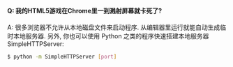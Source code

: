 #### Q: 我的HTML5游戏在Chrome里一到溅射屏幕就卡死了?

A: 很多浏览器不允许从本地磁盘文件来启动程序. 从编辑器里运行就能自动生成临时本地服务器. 另外, 你也可以使用 Python 之类的程序快速搭建本地服务器 SimpleHTTPServer:

```sh
$ python -m SimpleHTTPServer [port]
```
